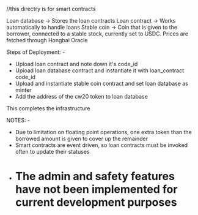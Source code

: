//this directry is for smart contracts

Loan database -> Stores the loan contracts
Loan contract -> Works automatically to handle loans
Stable coin -> Coin that is given to the borrower, connected to a stable stock, currently set to USDC. Prices are fetched through Hongbai Oracle

Steps of Deployment: -
* Upload loan contract and note down it's code_id
* Upload loan database contract and instantiate it with loan_contract code_id
* Upload and instantiate stable coin contract and set loan database as minter
* Add the address of the cw20 token to loan database

This completes the infrastructure

NOTES: -
* Due to limitation on floating point operations, one extra token than the borrowed amount is given to cover up the remainder
* Smart contracts are event driven, so loan contracts must be invoked often to update their statuses
* # The admin and safety features have not been implemented for current development purposes
